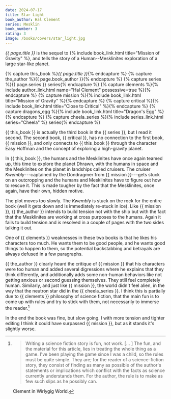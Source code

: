 ```yaml
---
date: 2024-07-17
title: Star Light
book_author: Hal Clement
series: Mesklin
book_number: 3
rating: 3
image: /books/covers/star_light.jpg
---
```


<cite class="book-title">{{ page.title }}</cite> is the sequel to {% include
book_link.html title="Mission of Gravity" %}, and tells the story of a
Human--Mesklinites exploration of a large star-like planet.

{% capture this_book %}<cite class="book-title">{{ page.title }}</cite>{% endcapture %}
{% capture the_author %}<span class="author-name">{{ page.book_author }}</span>{% endcapture %}
{% capture series %}<span class="book-series">{{ page.series }}</span> series{% endcapture %}
{% capture clements %}{% include author_link.html name="Hal Clement" possessive=true %}{% endcapture %}
{% capture mission %}{% include book_link.html title="Mission of Gravity" %}{% endcapture %}
{% capture critical %}{% include book_link.html title="Close to Critical" %}{% endcapture %}
{% capture dragons_egg %}{% include book_link.html title="Dragon's Egg" %}{% endcapture %}
{% capture cheela_series %}{% include series_link.html series="Cheela" %} series{% endcapture %}

{{ this_book }} is actually the third book in the {{ series }}, but I read it
second. The second book, {{ critical }}, has no connection to the first book,
{{ mission }}, and only connects to {{ this_book }} through the character Easy
Hoffman and the concept of exploring a high-gravity planet.

In {{ this_book }}, the humans and the Mesklinites have once again teamed up,
this time to explore the planet Dhrawn, with the humans in space and the
Mesklinites on the planet in landships called cruisers. The cruiser
_Kwembly_---captained by the Dondragmer from {{ mission }}---gets stuck on an
outcropping and the humans and Mesklinites have to figure out how to rescue
it. This is made tougher by the fact that the Mesklinites, once again, have
their own, hidden motive.

The plot moves too slowly. The _Kwembly_ is stuck on the rock for
the entire book (well it gets down and is immediately re-stuck in ice). Like
{{ mission }}, {{ the_author }} intends to build tension not with the ship but
with the fact that the Mesklinites are working at cross purposes to the
humans. Again it fails to build tension and is resolved in a couple of pages
with the two sides talking it out.

One of {{ clements }} weaknesses in these two books is that he likes his
characters too much. He wants them to be good people, and he wants good things
to happen to them, so the potential backstabbing and betrayals are always
defused in a few paragraphs.

{{ the_author }} clearly heard the critique of {{ mission }} that his
characters were too human and added several digressions where he explains that
they think differently, and additionally adds some non-human behaviors like
not getting anxious or second guessing themselves. They still feel completely
human. Similarly, and just like {{ mission }}, the world didn't feel alien, in
the way that the neutron star did in the {{ cheela_series }}. I think this is
partially due to {{ clements }} philosophy of science fiction, that the main
fun is to come up with rules and try to stick with them, not necessarily to
immerse the reader.[^game]

In the end the book was fine, but slow going. I with more tension and tighter
editing I think it could have surpassed {{ mission }}, but as it stands it's
slightly worse.

[^game]:
    > Writing a science fiction story is fun, not work. [... ] The fun, and
    > the material for this article, lies in treating the whole thing as a
    > game. I've been playing the game since I was a child, so the rules must
    > be quite simple. They are; for the reader of a science-fiction story,
    > they consist of finding as many as possible of the author's statements
    > or implications which conflict with the facts as science currently
    > understands them. For the author, the rule is to make as few such slips
    > as he possibly can.

    Clement in Wirlygig World.
